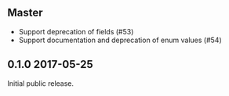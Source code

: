 Master
---------------------------------

- Support deprecation of fields (#53)
- Support documentation and deprecation of enum values (#54)

0.1.0 2017-05-25
---------------------------------

Initial public release.
